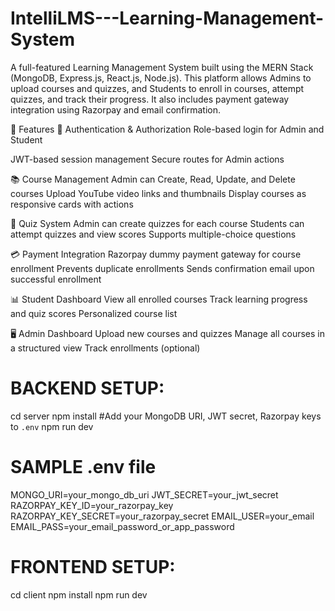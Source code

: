 # IntelliLMS---Learning-Management-System
A full-featured Learning Management System built using the MERN Stack (MongoDB, Express.js, React.js, Node.js). This platform allows Admins to upload courses and quizzes, and Students to enroll in courses, attempt quizzes, and track their progress. It also includes payment gateway integration using Razorpay and email confirmation.

🚀 Features
🔐 Authentication & Authorization
Role-based login for Admin and Student

JWT-based session management
Secure routes for Admin actions

📚 Course Management
Admin can Create, Read, Update, and Delete courses
Upload YouTube video links and thumbnails
Display courses as responsive cards with actions

📝 Quiz System
Admin can create quizzes for each course
Students can attempt quizzes and view scores
Supports multiple-choice questions

💳 Payment Integration
Razorpay dummy payment gateway for course enrollment
Prevents duplicate enrollments
Sends confirmation email upon successful enrollment

📊 Student Dashboard
View all enrolled courses
Track learning progress and quiz scores
Personalized course list

🖥️ Admin Dashboard
Upload new courses and quizzes
Manage all courses in a structured view
Track enrollments (optional)

# BACKEND SETUP:

cd server
npm install
#Add your MongoDB URI, JWT secret, Razorpay keys to `.env`
npm run dev

# SAMPLE .env file 
MONGO_URI=your_mongo_db_uri
JWT_SECRET=your_jwt_secret
RAZORPAY_KEY_ID=your_razorpay_key
RAZORPAY_KEY_SECRET=your_razorpay_secret
EMAIL_USER=your_email
EMAIL_PASS=your_email_password_or_app_password


# FRONTEND SETUP:

cd client
npm install
npm run dev
